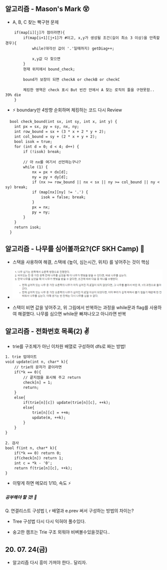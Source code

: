  ## 알고리즘 - Mason's Mark :dizzy_face:

  - A, B, C 찾는 빡구현 문제

```
    if(map[i][j]가 점이라면){
        if(map[i+1][j+1]가 #이고, x,y가 생성될 조건(길이 최소 3 이상)을 만족할 경우){
            while(대각선 값이 '.'일때까지) getDiag++;
            
            x,y값 다 찾으면
        }
        현재 위치에서 bound_check;

        bound가 보장이 되면 checkA or checkB or checkC

        체킹한 영역은 check 표시 But 빈칸 안에서 A 찾는 로직의 틀을 구현못함.. 39% die
    }

```
  - :zap: boundary만 4방향 순회하며 체킹하는 코드 다시 Review

```
  bool check_bound(int sx, int sy, int x, int y) {
	int px = sx, py = sy, nx, ny;
	int row_bound = sx + (3 * x + 2 * y + 2);
	int col_bound = sy + (2 * x + y + 2);
	bool isok = true;
	for (int d = 0; d < 4; d++) {
		if (!isok) break;

		// 아 nx를 여기서 선언하는구나?
		while (1) {
			nx = px + dx[d];
			ny = py + dy[d];
			if (nx >= row_bound || nx < sx || ny >= col_bound || ny < sy) break;
			if (map[nx][ny] != '.') {
				isok = false; break;
			}
			px = nx;
			py = ny;
		}
	}
	return isok;
  }
```

## 알고리즘 - 나무를 심어볼까요?(CF SKH Camp) :evergreen_tree:

 - 스택을 사용하여 해결, 스택에 {높이, 심는시간, 위치} 를 넣어주는 것이 핵심

 - ![Alt text](./img/img_200724.png)

 - 스택이 비면 값을 넣어주고, 위 그림에서 반복하는 과정을 while문과 flag를 사용하여 해결했다. 나무를 심으면 while문 빠져나오고 아니라면 반복

## 알고리즘 - 전화번호 목록(2) :v:

 - trie를 구조체가 아닌 이차원 배열로 구성하여 dfs로 짜는 방법!

```
1. trie 업데이트
void update(int n, char* k){
	// trie의 문자가 끝이라면
	if(*k == 0){
		// 끝지점을 표시해 주고 return
		check[n] = 1;
		return;
	}
	else{
		if(trie[n][c]) update(trie[n][c], ++k);
		else{
			trie[n][c] = ++m;
			update(m, ++k);
		}
	}
}

2. 검사
bool f(int n, char* k){
	if(*k == 0) return 0;
	if(check[n]) return 1;
	int c = *k - '0';
	return f(trie[n][c], ++k);
}
```
 - 이렇게 하면 메모리 1/10, 속도 :zap:
 
##### 공부해야 할 것! :evergreen_tree:

 Q. 연결리스트 구성법 l, r 배열과 e.prev 써서 구성하는 방법의 차이는?

 - Tree 구성법 다시 다시 익혀야 풀수있다.

 - 숭고한 캠프는 Trie 구조 외워야 비벼볼수있을것같다..

 ## 20. 07. 24(금)

  - 알고리즘 다시 흥미 가져야 한다.. 달리자.
  



 
